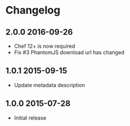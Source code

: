 # Changelog

## 2.0.0 2016-09-26

- Chef 12+ is now required
- Fix #3 PhantomJS download url has changed

## 1.0.1 2015-09-15

- Update metadata description

## 1.0.0 2015-07-28

- Initial release
